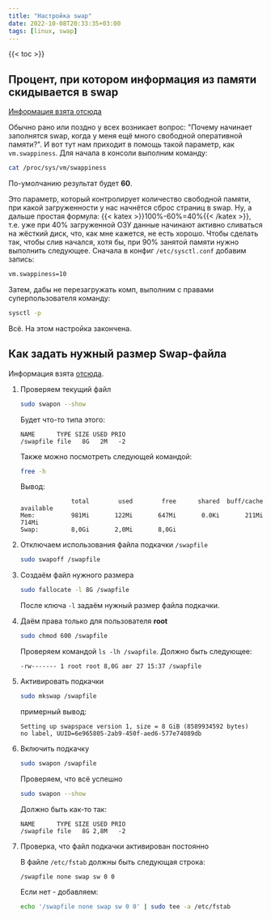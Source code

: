 ```yaml
---
title: "Настройка swap"
date: 2022-10-08T20:33:35+03:00
tags: [linux, swap]
---
```


{{< toc >}}

## Процент, при котором информация из памяти скидывается в swap

[Информация взята отсюда](http://kubuntu.ru/node/13153)

Обычно рано или поздно у всех возникает вопрос: "Почему начинает заполнятся swap, когда у меня ещё много свободной оперативной памяти?". И вот тут нам приходит в помощь такой параметр, как `vm.swappiness`. Для начала в консоли выполним команду:

```bash
cat /proc/sys/vm/swappiness
```

По-умолчанию результат будет **60**.

Это параметр, который контролирует количество свободной памяти, при какой загруженности у нас начнётся сброс страниц в swap. Ну, а дальше простая формула: {{< katex >}}100\%-60\%=40\%{{< /katex >}}, т.е. уже при 40% загруженной ОЗУ данные начинают активно сливаться на жёсткий диск, что, как мне кажется, не есть хорошо. Чтобы сделать так, чтобы слив начался, хотя бы, при 90% занятой памяти нужно выполнить следующее.
Сначала в конфиг `/etc/sysctl.conf` добавим запись:

```bash
vm.swappiness=10
```

Затем, дабы не перезагружать комп, выполним с правами суперпользователя команду:

```bash
sysctl -p
```

Всё. На этом настройка закончена.

## Как задать нужный размер Swap-файла

Информация взята [отсюда](https://www.digitalocean.com/community/tutorials/how-to-add-swap-space-on-ubuntu-22-04).

1. Проверяем текущий файл

    ```bash
    sudo swapon --show
    ```

    Будет что-то типа этого:

    ```output
    NAME      TYPE SIZE USED PRIO
    /swapfile file   8G   2M   -2
    ```

    Также можно посмотреть следующей командой:

    ```bash
    free -h
    ```

    Вывод:

    ```output
                  total        used        free      shared  buff/cache   available
    Mem:          981Mi       122Mi       647Mi       0.0Ki       211Mi       714Mi
    Swap:         8,0Gi       2,0Mi       8,0Gi
    ```

2. Отключаем использования файла подкачки `/swapfile`

    ```bash
    sudo swapoff /swapfile 
    ```

3. Создаём файл нужного размера

    ```bash
    sudo fallocate -l 8G /swapfile
    ```

    После ключа `-l` задаём нужный размер файла подкачки.

4. Даём права только для пользователя **root**

    ```bash
    sudo chmod 600 /swapfile
    ```

    Проверяем командой `ls -lh /swapfile`. Должно быть следующее:

    ```output
    -rw------- 1 root root 8,0G авг 27 15:37 /swapfile
    ```

5. Активировать подкачки

    ```bash
    sudo mkswap /swapfile
    ```

    примерный вывод:

    ```output
    Setting up swapspace version 1, size = 8 GiB (8589934592 bytes)
    no label, UUID=6e965805-2ab9-450f-aed6-577e74089db
    ```

6. Включить подкачку

    ```bash
    sudo swapon /swapfile
    ```

    Проверяем, что всё успешно

    ```bash
    sudo swapon --show
    ```

    Должно быть как-то так:

    ```output
    NAME      TYPE SIZE USED PRIO
    /swapfile file   8G 2,8M   -2
    ```

7. Проверка, что файл подкачки активирован постоянно

    В файле `/etc/fstab` должны быть следующая строка:

    ```fstab
    /swapfile none swap sw 0 0
    ```

    Если нет - добавляем:

    ```bash
    echo '/swapfile none swap sw 0 0' | sudo tee -a /etc/fstab
    ```
